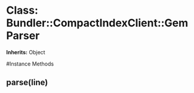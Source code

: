 # Class: Bundler::CompactIndexClient::GemParser
**Inherits:** Object
    




#Instance Methods
## parse(line) [](#method-i-parse)

